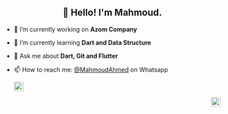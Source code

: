 <h2 align="center">👋 Hello! I'm Mahmoud.</h2>
 


- 🔭 I’m currently working on **Azom Company**
- 🌱 I’m currently learning **Dart and Data Structure**
- 💬 Ask me about **Dart, Git and Flutter**
- 📫 How to reach me: [@MahmoudAhmed](https://api.whatsapp.com/send/?phone=970599849944&text&app_absent=0) on Whatsapp
 
 
 
  <a href="https://twitter.com/MahmoudNAhmad2">
  <img align="center" alt="MahmoudAhmed | Twitter" width="22px" src="https://raw.githubusercontent.com/peterthehan/peterthehan/master/assets/twitter.svg" />
</a>
  <a href="https://www.linkedin.com/in/mahmoud-ahmad-953943160/">
  <img align="right" alt="Mahmoud's LinkedIN" width="22px" src="https://raw.githubusercontent.com/peterthehan/peterthehan/master/assets/linkedin.svg" />
</a>
  
 
